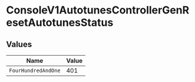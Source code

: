 # ConsoleV1AutotunesControllerGenResetAutotunesStatus


## Values

| Name                | Value               |
| ------------------- | ------------------- |
| `FourHundredAndOne` | 401                 |